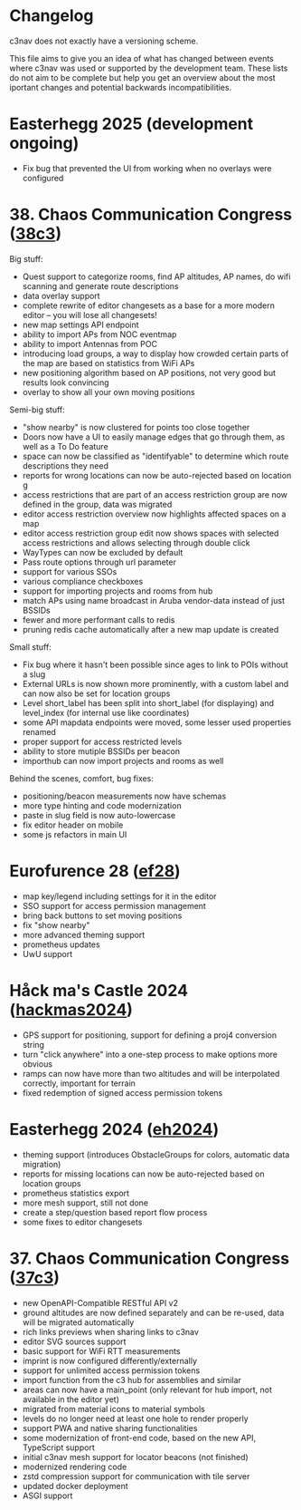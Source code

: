 # Changelog

c3nav does not exactly have a versioning scheme. 

This file aims to give you an idea of what has changed between events where c3nav was used or supported by the
development team. These lists do not aim to be complete but help you get an overview about the most iportant changes
and potential backwards incompatibilities.

# Easterhegg 2025 (development ongoing)

- Fix bug that prevented the UI from working when no overlays were configured

# 38. Chaos Communication Congress ([38c3](https://github.com/c3nav/c3nav/tree/38c3))

Big stuff:

- Quest support to categorize rooms, find AP altitudes, AP names, do wifi scanning and generate route descriptions
- data overlay support
- complete rewrite of editor changesets as a base for a more modern editor – you will lose all changesets!
- new map settings API endpoint
- ability to import APs from NOC eventmap
- ability to import Antennas from POC
- introducing load groups, a way to display how crowded certain parts of the map are based on statistics from WiFi APs
- new positioning algorithm based on AP positions, not very good but results look convincing
- overlay to show all your own moving positions

Semi-big stuff:

- "show nearby" is now clustered for points too close together
- Doors now have a UI to easily manage edges that go through them, as well as a To Do feature
- space can now be classified as "identifyable" to determine which route descriptions they need
- reports for wrong locations can now be auto-rejected based on location g
- access restrictions that are part of an access restriction group are now defined in the group, data was migrated
- editor access restriction overview now highlights affected spaces on a map
- editor access restriction group edit now shows spaces with selected access restrictions and allows selecting through double click
- WayTypes can now be excluded by default
- Pass route options through url parameter
- support for various SSOs
- various compliance checkboxes
- support for importing projects and rooms from hub
- match APs using name broadcast in Aruba vendor-data instead of just BSSIDs
- fewer and more performant calls to redis
- pruning redis cache automatically after a new map update is created

Small stuff:

- Fix bug where it hasn't been possible since ages to link to POIs without a slug
- External URLs is now shown more prominently, with a custom label and can now also be set for location groups
- Level short_label has been split into short_label (for displaying) and level_index (for internal use like coordinates)
- some API mapdata endpoints were moved, some lesser used properties renamed
- proper support for access restricted levels
- ability to store mutiple BSSIDs per beacon
- importhub can now import projects and rooms as well

Behind the scenes, comfort, bug fixes:

- positioning/beacon measurements now have schemas
- more type hinting and code modernization 
- paste in slug field is now auto-lowercase
- fix editor header on mobile
- some js refactors in main UI

# Eurofurence 28 ([ef28](https://github.com/c3nav/c3nav/tree/ef28))

- map key/legend including settings for it in the editor
- SSO support for access permission management
- bring back buttons to set moving positions
- fix "show nearby"
- more advanced theming support
- prometheus updates
- UwU support

# Håck ma's Castle 2024 ([hackmas2024](https://github.com/c3nav/c3nav/tree/hackmas2024))

- GPS support for positioning, support for defining a proj4 conversion string
- turn "click anywhere" into a one-step process to make options more obvious
- ramps can now have more than two altitudes and will be interpolated correctly, important for terrain
- fixed redemption of signed access permission tokens 

# Easterhegg 2024 ([eh2024](https://github.com/c3nav/c3nav/tree/eh2024))

- theming support (introduces ObstacleGroups for colors, automatic data migration)
- reports for missing locations can now be auto-rejected based on location groups
- prometheus statistics export
- more mesh support, still not done
- create a step/question based report flow process
- some fixes to editor changesets

# 37. Chaos Communication Congress ([37c3](https://github.com/c3nav/c3nav/tree/37c3))

- new OpenAPI-Compatible RESTful API v2
- ground altitudes are now defined separately and can be re-used, data will be migrated automatically
- rich links previews when sharing links to c3nav
- editor SVG sources support
- basic support for WiFi RTT measurements
- imprint is now configured differently/externally
- support for unlimited access permission tokens
- import function from the c3 hub for assemblies and similar
- areas can now have a main_point (only relevant for hub import, not available in the editor yet)
- migrated from material icons to material symbols
- levels do no longer need at least one hole to render properly
- support PWA and native sharing functionalities
- some modernization of front-end code, based on the new API, TypeScript support
- initial c3nav mesh support for locator beacons (not finished)
- modernized rendering code
- zstd compression support for communication with tile server
- updated docker deployment
- ASGI support